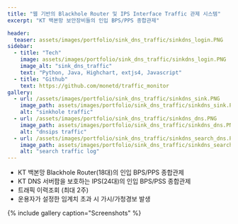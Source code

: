 ```yaml
---
title: "웹 기반의 Blackhole Router 및 IPS Interface Traffic 관제 시스템"
excerpt: "KT 백본망 보안장비들의 인입 BPS/PPS 종합관제"

header:
  teaser: assets/images/portfolio/sink_dns_traffic/sinkdns_login.PNG
sidebar:
  - title: "Tech"
    image: assets/images/portfolio/sink_dns_traffic/sinkdns_login.PNG
    image_alt: "sink_dns_traffic"
    text: "Python, Java, Highchart, extjs4, Javascript"
  - title: "Github"
    text: https://github.com/monetd/traffic_monitor
gallery:
  - url: /assets/images/portfolio/sink_dns_traffic/sinkdns_sink.PNG
    image_path: assets/images/portfolio/sink_dns_traffic/sinkdns_sink.PNG
    alt: "sinkhole traffic"
  - url: /assets/images/portfolio/sink_dns_traffic/sinkdns_dns.PNG
    image_path: assets/images/portfolio/sink_dns_traffic/sinkdns_dns.PNG
    alt: "dnsips traffic"
  - url: /assets/images/portfolio/sink_dns_traffic/sinkdns_search_dns.PNG
    image_path: assets/images/portfolio/sink_dns_traffic/sinkdns_search_dns.PNG
    alt: "search traffic log"
---
```


- KT 백본망 Blackhole Router(18대)의 인입 BPS/PPS 종합관제
- KT DNS 서버팜을 보호하는 IPS(24대)의 인입 BPS/PSS 종합관제
- 트래픽 이력조회 (최대 2주)
- 운용자가 설정한 임계치 초과 시 가시/가청경보 발생

{% include gallery caption="Screenshots" %}
